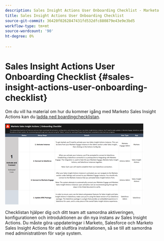 ```yaml
---
description: Sales Insight Actions User Onboarding Checklist - Marketo Docs - produktdokumentation
title: Sales Insight Actions User Onboarding Checklist
source-git-commit: 36420f0262847431fd532dfc880879e43e9e3bd5
workflow-type: tm+mt
source-wordcount: '90'
ht-degree: 0%

---
```


# Sales Insight Actions User Onboarding Checklist {#sales-insight-actions-user-onboarding-checklist}

Om du vill ha material om hur du kommer igång med Marketo Sales Insight Actions kan du [ladda ned boardingchecklistan](/help/marketo/product-docs/marketo-sales-insight/actions/getting-started/assets/onboarding-checklist-marketo-sales-insight-actions-2023.xlsx).

[![](assets/sales-insight-actions-user-onboarding-checklist-1.png)](/help/marketo/product-docs/marketo-sales-insight/actions/getting-started/assets/onboarding-checklist-marketo-sales-insight-actions-2023.xlsx)

Checklistan hjälper dig och ditt team att samordna aktiveringen, konfigurationen och introduktionen av din nya instans av Sales Insight Actions. Du måste göra uppdateringar i Marketo, Salesforce och Marketo Sales Insight Actions för att slutföra installationen, så se till att samordna med administratören för varje system.
